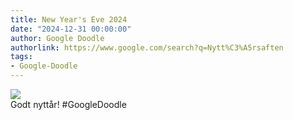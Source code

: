 ```yaml
---
title: New Year's Eve 2024
date: "2024-12-31 00:00:00"
author: Google Doodle
authorlink: https://www.google.com/search?q=Nytt%C3%A5rsaften
tags:
- Google-Doodle
---
```

<img src="https://www.google.com/logos/doodles/2024/new-years-eve-2024-6753651837110349.2-law.gif" referrerpolicy="no-referrer"><br>Godt nyttår! #GoogleDoodle